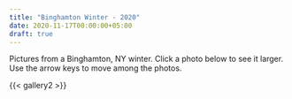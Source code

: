 ```yaml
---
title: "Binghamton Winter - 2020"
date: 2020-11-17T00:00:00+05:00
draft: true
---
```


Pictures from a Binghamton, NY winter. Click a photo below to see it larger. Use the arrow keys to move among the photos.

{{< gallery2 >}}
